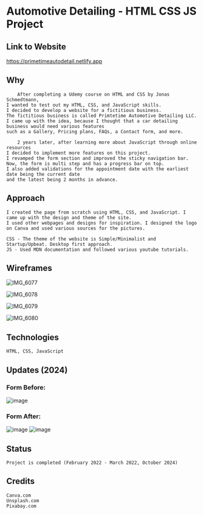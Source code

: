 # Automotive Detailing - HTML CSS JS Project 


## Link to Website
https://primetimeautodetail.netlify.app

## Why 
        After completing a Udemy course on HTML and CSS by Jonas Schmedtmann, 
    I wanted to test out my HTML, CSS, and JavaScript skills. 
    I decided to develop a website for a fictitious business. 
    The fictitious business is called Primtetime Automotive Detailing LLC. 
    I came up with the idea, because I thought that a car detailing business would need various features 
    such as a Gallery, Pricing plans, FAQs, a Contact form, and more. 

        2 years later, after learning more about JavaScript through online resources 
    I decided to implement more features on this project. 
    I revamped the form section and improved the sticky navigation bar. 
    Now, the form is multi step and has a progress bar on top.
    I also added validations for the appointment date with the earliest date being the current date 
    and the latest being 2 months in advance. 

## Approach

    I created the page from scratch using HTML, CSS, and JavaScript. I came up with the design and theme of the site. 
    I used other webpages and designs for inspiration. I designed the logo on Canva and used various sources for the pictures. 

    CSS - The theme of the website is Simple/Minimalist and Startup/Upbeat. Desktop first approach. 
    JS - Used MDN documentation and followed various youtube tutorials. 

## Wireframes
![IMG_6077](https://user-images.githubusercontent.com/96459238/159185485-62a71c25-2758-4db5-896f-adda672ef436.jpeg)

![IMG_6078](https://user-images.githubusercontent.com/96459238/159185486-c8a94eeb-1a30-4323-a00b-49058b9e0413.jpeg)

![IMG_6079](https://user-images.githubusercontent.com/96459238/159185489-baaff980-f339-4f7a-8ee7-9bf37e6c94b0.jpeg)

![IMG_6080](https://user-images.githubusercontent.com/96459238/159185546-ee439313-729d-4072-8278-a2895254e907.jpeg)

## Technologies 
    HTML, CSS, JavaScript

## Updates (2024)

### Form Before: 
![image](https://github.com/user-attachments/assets/ac371999-f956-4764-83a2-a8a874f1efa1)
### Form After:
![image](https://github.com/user-attachments/assets/dc179ab6-dad5-4e42-9664-cea049f4e81d)
![image](https://github.com/user-attachments/assets/aa378ee7-e66d-4f0e-a499-2ac791a0ef0b)

    
## Status
    Project is completed (February 2022 - March 2022, October 2024)

## Credits
    Canva.com
    Unsplash.com
    Pixabay.com
